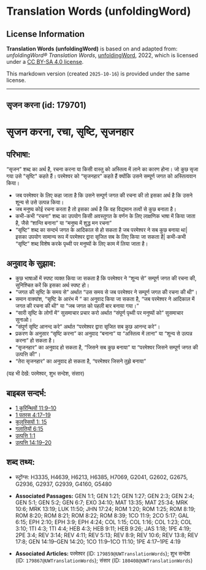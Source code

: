 # Translation Words (unfoldingWord)

## License Information

**Translation Words (unfoldingWord)** is based on and adapted from: _unfoldingWord® Translation Words_, [unfoldingWord](https://unfoldingword.org/utw), 2022, which is licensed under a [CC BY-SA 4.0 license](https://creativecommons.org/licenses/by-sa/4.0/legalcode.en).

This markdown version (created `2025-10-16`) is provided under the same license.



--------------------------------

## सृजन करना (id: 179701)

सृजन करना, रचा, सृष्टि, सृजनहार
===============================

परिभाषा:
--------

“सृजन” शब्द का अर्थ है, रचना करना या किसी वास्तु को अस्तित्व में लाने का कारण होना। जो कुछ सृजा गया उसे "सृष्टि" कहते हैं। परमेश्वर को “सृजनहार” कहते हैं क्योंकि उसने सम्पूर्ण जगत को अस्तित्ववान किया।

* जब परमेश्वर के लिए कहा जाता है कि उसने सम्पूर्ण जगत की रचना की तो इसका अर्थ है कि उसने शून्य से उसे उत्पन्न किया।
* जब मनुष्य कोई रचना करता है तो इसका अर्थ है कि वह विद्यमान तत्वों से कुछ बनाता है।
* कभी\-कभी “रचना” शब्द का उपयोग किसी अवस्तुगत के वर्णन के लिए लाक्षणिक भाषा में किया जाता है, जैसे “शान्ति बनाना” या “मनुष्य में शुद्ध मन रचना”
* “सृष्टि” शब्द का सन्दर्भ जगत के आदिकाल से हो सकता है जब परमेश्वर ने सब कुछ बनाया था\| इसका उपयोग सामान्य रूप में परमेश्वर द्वारा सृजित सब के लिए किया जा सकता है\| कभी\-कभी “सृष्टि” शब्द विशेष करके पृथ्वी पर मनुष्यों के लिए काम में लिया जाता है।

अनुवाद के सुझाव:
----------------

* कुछ भाषाओं में स्पष्ट व्यक्त किया जा सकता है कि परमेश्वर ने “शून्य से” सम्पूर्ण जगत की रचना की, सुनिश्चित करें कि इसका अर्थ स्पष्ट हो।
* “जगत की सृष्टि के समय से” अर्थात “उस समय से जब परमेश्वर ने सम्पूर्ण जगत की रचना की थी”।
* समान वाक्यांश, “सृष्टि के आरंभ में ” का अनुवाद किया जा सकता है, “जब परमेश्वर ने आदिकाल में जगत की रचना की थी" या "जब जगत को पहली बार बनाया गया।”
* “सारी सृष्टि के लोगों में” सुसमाचार प्रचार करो अर्थात “संपूर्ण पृथ्वी पर मनुष्यों को” सुसमाचार सुनाओ।
* “संपूर्ण सृष्टि आनन्द करे” अर्थात “परमेश्वर द्वारा सृजित सब कुछ आनन्द करे”।
* प्रकरण के अनुसार “सृष्टि करना” का अनुवाद “बनाना” या “अस्तित्व में लाना” या “शून्य से उत्पन्न करना” हो सकता है।
* “सृजनहार” का अनुवाद हो सकता है, “जिसने सब कुछ बनाया” या “परमेश्वर जिसने सम्पूर्ण जगत की उत्पत्ति की”।
* “तेरा सृजनहार” का अनुवाद हो सकता है, “परमेश्वर जिसने तुझे बनाया”

(यह भी देखें: परमेश्वर, शुभ सन्देश, संसार)

बाइबल सन्दर्भ:
--------------

* [1 कुरिन्थियों 11:9–10](https://ref.ly/1Cor0:0)
* [1 पतरस 4:17–19](https://ref.ly/1Pet0:0)
* [कुलुस्सियों 1: 15](https://ref.ly/Col1:0)
* [गलातियों 6:15](https://ref.ly/Gal6:15)
* [उत्पत्ति 1:1](https://ref.ly/Gen1:1)
* [उत्पत्ति 14:19–20](https://ref.ly/Gen14:19-Gen14:20)

शब्द तथ्य:
----------

* स्ट्रोंग्स: H3335, H4639, H6213, H6385, H7069, G2041, G2602, G2675, G2936, G2937, G2939, G4160, G5480

* **Associated Passages:** GEN 1:1; GEN 1:21; GEN 1:27; GEN 2:3; GEN 2:4; GEN 5:1; GEN 5:2; GEN 6:7; EXO 34:10; MAT 13:35; MAT 25:34; MRK 10:6; MRK 13:19; LUK 11:50; JHN 17:24; ROM 1:20; ROM 1:25; ROM 8:19; ROM 8:20; ROM 8:21; ROM 8:22; ROM 8:39; 1CO 11:9; 2CO 5:17; GAL 6:15; EPH 2:10; EPH 3:9; EPH 4:24; COL 1:15; COL 1:16; COL 1:23; COL 3:10; 1TI 4:3; 1TI 4:4; HEB 4:3; HEB 9:11; HEB 9:26; JAS 1:18; 1PE 4:19; 2PE 3:4; REV 3:14; REV 4:11; REV 5:13; REV 8:9; REV 10:6; REV 13:8; REV 17:8; GEN 14:19–GEN 14:20; 1CO 11:9–1CO 11:10; 1PE 4:17–1PE 4:19
* **Associated Articles:** परमेश्‍वर (ID: `179859@UWTranslationWords`); शुभ सन्देश (ID: `179867@UWTranslationWords`); संसार (ID: `180408@UWTranslationWords`)

